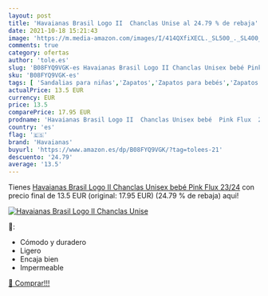 ```yaml
---
layout: post
title: 'Havaianas Brasil Logo II  Chanclas Unise al 24.79 % de rebaja'
date: 2021-10-18 15:21:43
image: 'https://m.media-amazon.com/images/I/414QXfiXECL._SL500_._SL400_.jpg'
comments: true
category: ofertas
author: 'tole.es'
slug: 'B08FYQ9VGK-es Havaianas Brasil Logo II Chanclas Unisex bebé Pink Flux 23/24'
sku: 'B08FYQ9VGK-es'
tags: [ 'Sandalias para niñas','Zapatos','Zapatos para bebés','Zapatos para niñas','Zapatos y complementos','chanclas','havaianas', ]
actualPrice: 13.5 EUR
currency: EUR
price: 13.5
comparePrice: 17.95 EUR
prodname: 'Havaianas Brasil Logo II  Chanclas Unisex bebé  Pink Flux  23/24'
country: 'es'
flag: '🇪🇸'
brand: 'Havaianas'
buyurl: 'https://www.amazon.es/dp/B08FYQ9VGK/?tag=tolees-21'
descuento: '24.79'
average: '13.5'
---
```


Tienes [Havaianas Brasil Logo II  Chanclas Unisex bebé  Pink Flux  23/24](https://www.amazon.es/dp/B08FYQ9VGK/?tag=tolees-21) con precio final de  13.5 EUR (original: 17.95 EUR) (24.79 %  de rebaja) aqui!

[![Havaianas Brasil Logo II  Chanclas Unise](https://m.media-amazon.com/images/I/414QXfiXECL._SL500_._SL400_.jpg)](https://www.amazon.es/dp/B08FYQ9VGK/?tag=tolees-21)

🔎:

- Cómodo y duradero
- Ligero
- Encaja bien
- Impermeable

[🛒 Comprar!!!](https://www.amazon.es/dp/B08FYQ9VGK/?tag=tolees-21)
